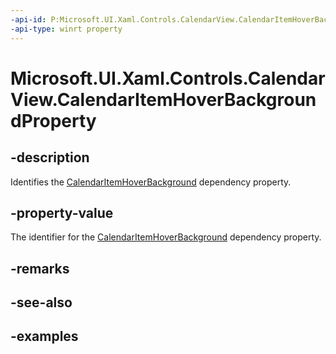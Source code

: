 ```yaml
---
-api-id: P:Microsoft.UI.Xaml.Controls.CalendarView.CalendarItemHoverBackgroundProperty
-api-type: winrt property
---
```


# Microsoft.UI.Xaml.Controls.CalendarView.CalendarItemHoverBackgroundProperty

<!--
public static Microsoft.UI.Xaml.DependencyProperty CalendarItemHoverBackgroundProperty { get; }
-->


## -description

Identifies the [CalendarItemHoverBackground](calendarview_calendaritemhoverbackground.md) dependency property.

## -property-value

The identifier for the [CalendarItemHoverBackground](calendarview_calendaritemhoverbackground.md) dependency property.

## -remarks

## -see-also

## -examples


